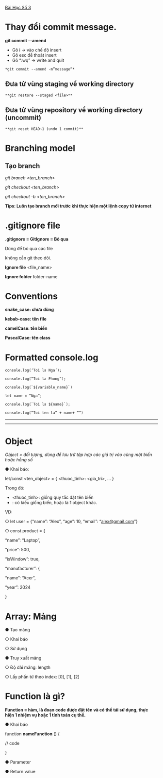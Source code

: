 [Bài Học Số 3](https://classroom.google.com/w/NzgzMTM1OTc2MTEw/t/all)

# Thay đổi commit message. 
**git commit --amend**
- Gõ i -> vào chế độ insert
- Gõ esc để thoát insert
- Gõ “:wq” -> write and quit

`*git commit --amend -m”message”*`

## Đưa từ vùng staging về working directory
`**git restore --staged <file>**`

## Đưa từ vùng repository về working directory (uncommit)
`**git reset HEAD~1 (undo 1 commit)**`

# Branching model
## Tạo branch ##

*git branch <ten_branch>*

*git checkout <ten_branch>*

*git checkout -b <ten_branch>*

**Tips:
Luôn tạo branch mới trước khi thực hiện một lệnh copy từ internet**

# .gitignore file

**.gitignore = GitIgnore = Bỏ qua**

Dùng để bỏ qua các file

không cần git theo dõi.

**Ignore file** <file_name>

**Ignore folder**  folder-name

# Conventions

**snake_case: chưa dùng**

**kebab-case: tên file**

**camelCase: tên biến**

**PascalCase: tên class**

# Formatted console.log
```
console.log(‘Toi la Nga’);

console.log(“Toi la Phong”);

console.log(`${variable_name}`)

let name = “Nga”;

console.log(`Toi la ${name}`);

console.log(“Toi ten la” + name+ “”)
```
---
---

# Object

*Object = đối tượng, dùng để lưu trữ tập hợp các giá trị vào cùng một biến hoặc hằng số*

● Khai báo:

let/const <ten_object> = {
<thuoc_tinh>: <gia_tri>,
...
}

Trong đó:
- <thuoc_tinh>: giống quy tắc đặt tên biến
- <gia tri>: có kiểu giống biến, hoặc là 1 object khác.

VD:

○ let user = {“name”: “Alex”, “age”: 10, “email”: “alex@gmail.com”}

○ const product = {

“name”: “Laptop”,

“price”: 500,

“isWindow”: true,

“manufacturer”: {


“name”: “Acer”,

“year”: 2024

}

# Array: Mảng

● Tạo mảng

○ Khai báo

○ Sử dụng

● Truy xuất mảng

○ Độ dài mảng: length

○ Lấy phần tử theo index:
[0], [1], [2]


# Function là gì?

**Function = hàm, là đoạn code được đặt tên và có thể tái sử dụng, thực hiện
1 nhiệm vụ hoặc 1 tính toán cụ thể.**

● Khai báo

function **nameFunction** () {

// code

}

● Parameter

● Return value